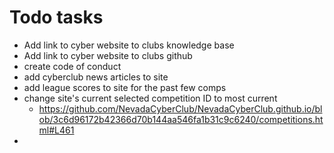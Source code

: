 # Todo tasks
- Add link to cyber website to clubs knowledge base
- Add link to cyber website to clubs github
- create code of conduct 
- add cyberclub news articles to site 
- add league scores to site for the past few comps
- change site's current selected competition ID to most current 
  -  https://github.com/NevadaCyberClub/NevadaCyberClub.github.io/blob/3c6d96172b42366d70b144aa546fa1b31c9c6240/competitions.html#L461
-
